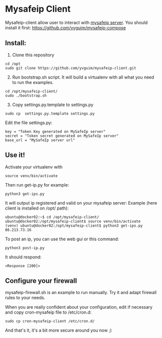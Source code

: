 # Mysafeip Client

Mysafeip-client allow user to interact with [mysafeip server](https://github.com/yvguim/mysafeip).
You should install it first: https://github.com/yvguim/mysafeip-compose

## Install:
1. Clone this repository 
```
cd /opt
sudo git clone https://github.com/yvguim/mysafeip-client.git
```

2. Run bootstrap.sh script.
It will build a virtualenv with all what you need to run the examples.
```
cd /opt/mysafeip-client/
sudo ./bootstrap.sh
```

3. Copy settings.py.template to settings.py

```
sudo cp  settings.py.template settings.py
```

Edit the file settings.py:

```
key = "Token Key generated on MySafeIp server"
secret = "Token secret generated on MySafeIp server"
base_url = "MySafeIp server url"
```

## Use it!
Activate your virtualenv with
```
source venv/bin/activate
```
Then run get-ip.py for example:
```
python3 get-ips.py
```

It will output ip registered and valid on your mysafeip server:
Example (here client is installed on /opt/ path):
```
ubuntu@docker02:~$ cd /opt/mysafeip-client/
ubuntu@docker02:/opt/mysafeip-client$ source venv/bin/activate
(venv) ubuntu@docker02:/opt/mysafeip-client$ python3 get-ips.py 
86.213.73.16
```

To post an ip, you can use the web gui or this command:
```
python3 post-ip.py
```
It should respond:
```
<Response [200]>
```

## Configure your firewall

mysafeip-firewall.sh is an example to run manually. Try it and adapt firewall rules to your needs.

When you are really confident about your configuration, edit if necessary and copy cron-mysafeip file to /etc/cron.d:

```
sudo cp cron-mysafeip-client /etc/cron.d/
```


And that's it, it's a bit more secure around you now ;)
